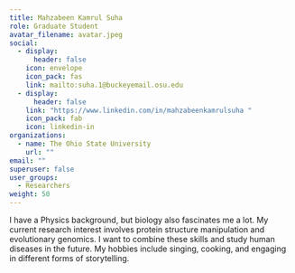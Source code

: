 ```yaml
---
title: Mahzabeen Kamrul Suha
role: Graduate Student
avatar_filename: avatar.jpeg
social:
  - display:
      header: false
    icon: envelope
    icon_pack: fas
    link: mailto:suha.1@buckeyemail.osu.edu
  - display:
      header: false
    link: "https://www.linkedin.com/in/mahzabeenkamrulsuha "
    icon_pack: fab
    icon: linkedin-in
organizations:
  - name: The Ohio State University
    url: ""
email: ""
superuser: false
user_groups:
  - Researchers
weight: 50
---
```

<div class="col-12 col-lg-12">
  <div class="row person-info">
    <p> I have a Physics background, but biology also fascinates me a lot. My current research interest involves protein structure manipulation and evolutionary genomics. I want to combine these skills and study human diseases in the future. My hobbies include singing, cooking, and engaging in different forms of storytelling.

   </p>

  </div>
</div>